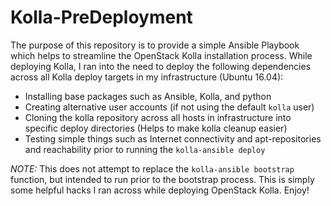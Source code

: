 # Kolla-PreDeployment

The purpose of this repository is to provide a simple Ansible Playbook which helps to streamline the OpenStack Kolla installation process. While deploying Kolla, I ran into the need to deploy the following dependencies across all Kolla deploy targets in my infrastructure (Ubuntu 16.04):

  - Installing base packages such as Ansible, Kolla, and python
  - Creating alternative user accounts (if not using the default `kolla` user)
  - Cloning the kolla repository across all hosts in infrastructure into specific deploy directories (Helps to make kolla cleanup easier)
  - Testing simple things such as Internet connectivity and apt-repositories and reachability prior to running the `kolla-ansible deploy`

_NOTE:_ This does not attempt to replace the `kolla-ansible bootstrap` function, but intended to run prior to the bootstrap process.  This is simply some helpful hacks I ran across while deploying OpenStack Kolla.  Enjoy!
